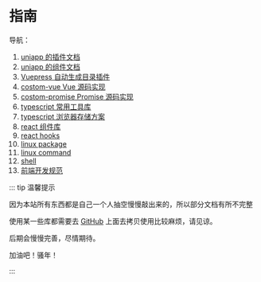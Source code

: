 # 指南

导航：

1. [uniapp 的插件文档](/uniapp/sdk/)
2. [uniapp 的组件文档](/uniapp/components/)
3. [Vuepress 自动生成目录插件](/vue/vuepress/)
4. [costom-vue Vue 源码实现](/vue/custom-vue/)
4. [costom-promise Promise 源码实现](/typescript/custom-promise/)
5. [typescript 常用工具库](/typescript/l-native-tools)
6. [typescript 浏览器存储方案](/typescript/l-browser-storage)
7. [react 组件库](/react/components/)
8. [react hooks](/react/hooks/)
9. [linux package](/linux/package/)
10. [linux command](/linux/command/)
11. [shell](/linux/shell/)
12. [前端开发规范](/standard/)

::: tip 温馨提示

因为本站所有东西都是自己一个人抽空慢慢敲出来的，所以部分文档有所不完整

使用某一些库都需要去 [GitHub](https://github.com/web-liuyang) 上面去拷贝使用比较麻烦，请见谅。

后期会慢慢完善，尽情期待。

加油吧！骚年！

:::
